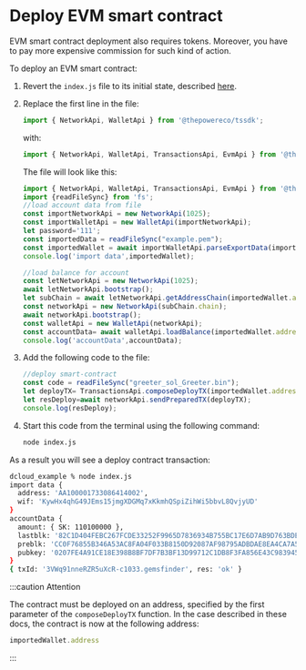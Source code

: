 # Deploy EVM smart contract

EVM smart contract deployment also requires tokens. Moreover, you have to pay more expensive commission for such kind of action.

To deploy an EVM smart contract:

1. Revert the `index.js` file to its initial state, described [here](../transactions/working-with-accounts/02-upload-account-data-display-state.md).
2. Replace the first line in the file:

   ```javascript
   import { NetworkApi, WalletApi } from '@thepowereco/tssdk';
   ```

   with:

   ```javascript
   import { NetworkApi, WalletApi, TransactionsApi, EvmApi } from '@thepowereco/tssdk';
   ```

   The file will look like this:

   ```javascript
   import { NetworkApi, WalletApi, TransactionsApi, EvmApi } from '@thepowereco/tssdk';
   import {readFileSync} from 'fs';
   //load account data from file
   const importNetworkApi = new NetworkApi(1025);
   const importWalletApi = new WalletApi(importNetworkApi);
   let password='111';
   const importedData = readFileSync("example.pem");
   const importedWallet = await importWalletApi.parseExportData(importedData.toString(), password);
   console.log('import data',importedWallet);

   //load balance for account
   const letNetworkApi = new NetworkApi(1025);
   await letNetworkApi.bootstrap();
   let subChain = await letNetworkApi.getAddressChain(importedWallet.address);
   const networkApi = new NetworkApi(subChain.chain);
   await networkApi.bootstrap();
   const walletApi = new WalletApi(networkApi);
   const accountData= await walletApi.loadBalance(importedWallet.address);
   console.log('accountData',accountData);
   ```

3. Add the following code to the file:

   ```javascript
   //deploy smart-contract
   const code = readFileSync("greeter_sol_Greeter.bin");
   let deployTX= TransactionsApi.composeDeployTX(importedWallet.address,code.toString(),[],'',0,importedWallet.wif,"evm",networkApi.feeSettings,networkApi.gasSettings);
   let resDeploy=await networkApi.sendPreparedTX(deployTX);
   console.log(resDeploy);
   ```

4. Start this code from the terminal using the following command:

   ```bash
   node index.js
   ```

As a result you will see a deploy contract transaction:

```bash
dcloud_example % node index.js
import data {
  address: 'AA100001733086414002',
  wif: 'KywHx4qhG49JEms15jmgXDGMq7xKkmhQSpiZihWi5bbvL8QvjyUD'
}
accountData {
  amount: { SK: 110100000 },
  lastblk: '82C1D404FEBC267FCDE33252F9965D7836934B755BC17E6D7AB9D763BDE5A37D',
  preblk: 'CC0F76855B346A53AC8FA04F033B8150D92087AF98795ADBDAE8EA4CA7A57FD5',
  pubkey: '0207FE4A91CE18E398B8BF7DF7B3BF13D99712C1DB8F3FA856E43C9839452424E1'
}
{ txId: '3VWq91nneRZR5uXcR-c1033.gemsfinder', res: 'ok' }
```

:::caution Attention

The contract must be deployed on an address, specified by the first parameter of the `composeDeployTX` function. In the case described in these docs, the contract is now at the following address:

   ```javascript
   importedWallet.address
   ```

:::
